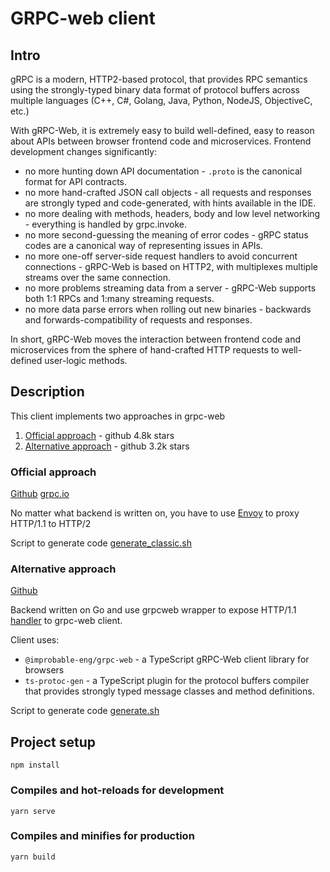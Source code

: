 # GRPC-web client

## Intro

gRPC is a modern, HTTP2-based protocol, that provides RPC semantics using the strongly-typed binary data format of protocol buffers across multiple languages (C++, C#, Golang, Java, Python, NodeJS, ObjectiveC, etc.)

With gRPC-Web, it is extremely easy to build well-defined, easy to reason about APIs between browser frontend code and microservices. Frontend development changes significantly:

-   no more hunting down API documentation - `.proto` is the canonical format for API contracts.
-   no more hand-crafted JSON call objects - all requests and responses are strongly typed and code-generated, with hints available in the IDE.
-   no more dealing with methods, headers, body and low level networking - everything is handled by grpc.invoke.
-   no more second-guessing the meaning of error codes - gRPC status codes are a canonical way of representing issues in APIs.
-   no more one-off server-side request handlers to avoid concurrent connections - gRPC-Web is based on HTTP2, with multiplexes multiple streams over the same connection.
-   no more problems streaming data from a server - gRPC-Web supports both 1:1 RPCs and 1:many streaming requests.
-   no more data parse errors when rolling out new binaries - backwards and forwards-compatibility of requests and responses.

In short, gRPC-Web moves the interaction between frontend code and microservices from the sphere of hand-crafted HTTP requests to well-defined user-logic methods.

## Description

This client implements two approaches in grpc-web

1. [Official approach](#official-approach) - github 4.8k stars
2. [Alternative approach](#alternative-approach) - github 3.2k stars

### <a id="official-approach"></a> Official approach

[Github](https://github.com/grpc/grpc-web)
[grpc.io](https://grpc.io/docs/languages/web/)

No matter what backend is written on, you have to use [Envoy](https://www.envoyproxy.io/) to proxy HTTP/1.1 to HTTP/2

Script to generate code [generate_classic.sh](./generate_classic.sh)

### <a id="alternative-approach"></a> Alternative approach

[Github](https://github.com/improbable-eng/grpc-web)

Backend written on Go and use grpcweb wrapper to expose HTTP/1.1 [handler](../internal/api/server.go) to grpc-web client.

Client uses:

-   `@improbable-eng/grpc-web` - a TypeScript gRPC-Web client library for browsers
-   `ts-protoc-gen` - a TypeScript plugin for the protocol buffers compiler that provides strongly typed message classes and method definitions.

Script to generate code [generate.sh](./generate.sh)

## Project setup

```
npm install
```

### Compiles and hot-reloads for development

```
yarn serve
```

### Compiles and minifies for production

```
yarn build
```
